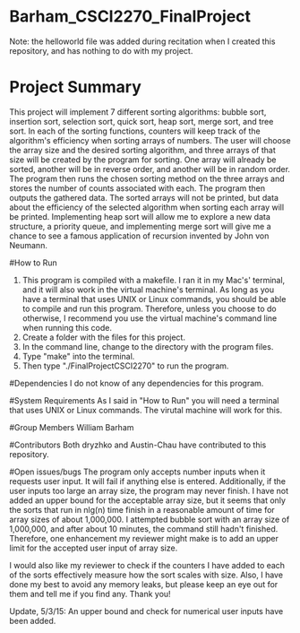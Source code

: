 # Barham_CSCI2270_FinalProject
Note: the helloworld file was added during recitation when I created this repository, and has nothing to do with my project.

# Project	Summary
This project will implement 7 different sorting algorithms: bubble sort, insertion sort, selection sort, quick sort, heap sort, merge sort, and tree sort. In each of the sorting functions, counters will keep track of the algorithm's efficiency when sorting arrays of numbers. The user will choose the array size and the desired sorting algorithm, and three arrays of that size will be created by the program for sorting. One array will already be sorted, another will be in reverse order, and another will be in random order. The program then runs the chosen sorting method on the three arrays and stores the number of counts associated with each. The program then outputs the gathered data. The sorted arrays will not be printed, but data about the efficiency of the selected algorithm when sorting each array will be printed. Implementing heap sort will allow me to explore a new data structure, a priority queue, and implementing merge sort will give me a chance to see a famous application of recursion invented by John von Neumann.

#How to Run
1. This program is compiled with a makefile. I ran it in my Mac's' terminal, and it will also work in the virtual machine's terminal. As long as you have a terminal that uses UNIX or Linux commands, you should be able to compile and run this program. Therefore, unless you choose to do otherwise, I recommend you use the virtual machine's command line when running this code.
2. Create a folder with the files for this project.
3. In the command line, change to the directory with the program files.
4. Type "make" into the terminal.
5. Then type "./FinalProjectCSCI2270" to run the program.

#Dependencies
I do not know of any dependencies for this program.

#System	Requirements
As I said in "How to Run" you will need a terminal that uses UNIX or Linux commands. The virutal machine will work for this.

#Group Members
William Barham

#Contributors
Both dryzhko and Austin-Chau have contributed to this repository.

#Open issues/bugs
The program only accepts number inputs when it requests user input. It will fail if anything else is entered. Additionally, if the user inputs too large an array size, the program may never finish. I have not added an upper bound for the acceptable array size, but it seems that only the sorts that run in nlg(n) time finish in a reasonable amount of time for array sizes of about 1,000,000. I attempted bubble sort with an array size of 1,000,000, and after about 10 minutes, the command still hadn't finished. Therefore, one enhancement my reviewer might make is to add an upper limit for the accepted user input of array size. 

I would also like my reviewer to check if the counters I have added to each of the sorts effectively measure how the sort scales with size. Also, I have done my best to avoid any memory leaks, but please keep an eye out for them and tell me if you find any. Thank you!

Update, 5/3/15: An upper bound and check for numerical user inputs have been added.
